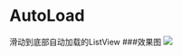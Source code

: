 AutoLoad
========

滑动到底部自动加载的ListView
###效果图
![](https://github.com/jingchenUSTC/AutoLoad/blob/master/screenshot.gif)
